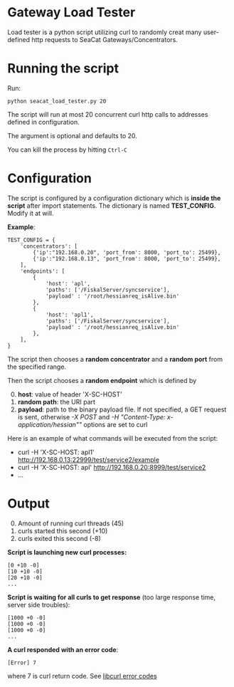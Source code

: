 Gateway Load Tester
===

Load tester is a python script utilizing curl to randomly creat many user-defined http requests to SeaCat Gateways/Concentrators.

# Running the script

Run:

```
python seacat_load_tester.py 20
```

The script will run at most 20 concurrent curl http calls to addresses defined in configuration.

The argument is optional and defaults to 20.

You can kill the process by hitting ```Ctrl-C```

# Configuration

The script is configured by a configuration dictionary which is **inside the script** after import statements. The dictionary is named **TEST_CONFIG**. Modify it at will.

**Example**:

```
TEST_CONFIG = {
	'concentrators': [
		{'ip':"192.168.0.20", 'port_from': 8000, 'port_to': 25499},
		{'ip':"192.168.0.13", 'port_from': 8000, 'port_to': 25499},
	],
	'endpoints': [
		{
			'host': 'apl',
			'paths': ['/FiskalServer/syncservice'],
			'payload' : '/root/hessianreq_isAlive.bin'
		},
		{
			'host': 'apl1',
			'paths': ['/FiskalServer/syncservice'],
			'payload' : '/root/hessianreq_isAlive.bin'
		},
	],
}
```

The script then chooses a **random concentrator** and a **random port** from the specified range.

Then the script chooses a **random endpoint** which is defined by

0. **host**: value of header 'X-SC-HOST'
1. **random path**: the URI part
2. **payload**: path to the binary payload file. If not specified, a GET request is sent, otherwise *-X POST* and *-H "Content-Type: x-application/hessian""* options are set to curl

Here is an example of what commands will be executed from the script:

- curl -H 'X-SC-HOST: apl1' http://192.168.0.13:22999/test/service2/example
- curl -H 'X-SC-HOST: apl' http://192.168.0.20:8999/test/service2
- ...

# Output
0. Amount of running curl threads (45)
1. curls started this second (+10)
2. curls exited this second (-8)

**Script is launching new curl processes:**

```
[0 +10 -0]
[10 +10 -0]
[20 +10 -0]
...
```

**Script is waiting for all curls to get response** (too large response time, server side troubles):

```
[1000 +0 -0]
[1000 +0 -0]
[1000 +0 -0]
...
```

**A curl responded with an error code**:

```
[Error] 7
```

where 7 is curl return code. See [libcurl error codes](https://curl.haxx.se/libcurl/c/libcurl-errors.html)

